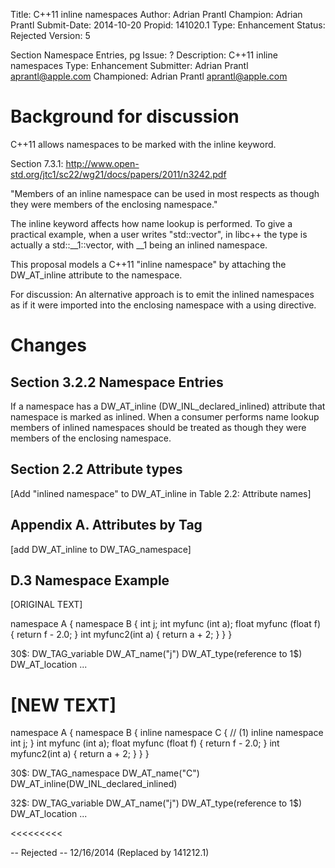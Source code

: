 Title:       C++11 inline namespaces
Author:      Adrian Prantl
Champion:    Adrian Prantl
Submit-Date: 2014-10-20
Propid:      141020.1
Type:        Enhancement
Status:      Rejected
Version:     5

Section Namespace Entries, pg 
Issue:       ?
Description: C++11 inline namespaces
Type:        Enhancement
Submitter:   Adrian Prantl <aprantl@apple.com>
Championed:  Adrian Prantl <aprantl@apple.com>


Background for discussion
=========================

C++11 allows namespaces to be marked with the inline keyword.

Section 7.3.1:
http://www.open-std.org/jtc1/sc22/wg21/docs/papers/2011/n3242.pdf

  "Members of an inline namespace can be used in most respects as
  though they were members of the enclosing namespace."

The inline keyword affects how name lookup is performed.
To give a practical example, when a user writes "std::vector<int>", in
libc++ the type is actually a std::__1::vector<int>, with __1 being an
inlined namespace.

This proposal models a C++11 "inline namespace" by attaching the
DW_AT_inline attribute to the namespace.

For discussion: An alternative approach is to emit the inlined
namespaces as if it were imported into the enclosing namespace with a
using directive.
  
Changes
=======

Section 3.2.2 Namespace Entries
-------------------------------

If a namespace has a DW_AT_inline (DW_INL_declared_inlined) attribute
that namespace is marked as inlined. When a consumer performs name
lookup members of inlined namespaces should be treated as though they
were members of the enclosing namespace.

Section 2.2 Attribute types
---------------------------
[Add "inlined namespace" to DW_AT_inline in Table 2.2: Attribute names]

Appendix A. Attributes by Tag
-----------------------------

[add DW_AT_inline to DW_TAG_namespace]

D.3 Namespace Example
---------------------


[ORIGINAL TEXT]
>>>>>>>>>>>>>>>
namespace A {
  namespace B {
    int j;
    int myfunc (int a);
    float myfunc (float f) { return f - 2.0; } int myfunc2(int a) { return a + 2; }
  }
}

30$:        DW_TAG_variable
                DW_AT_name("j")
                DW_AT_type(reference to 1$)
                DW_AT_location ...



                
[NEW TEXT]
==========
namespace A {
  namespace B {
    inline namespace C {   // (1) inline namespace
      int j;
    }
    int myfunc (int a);
    float myfunc (float f) { return f - 2.0; } int myfunc2(int a) { return a + 2; }
  }
}


30$:    DW_TAG_namespace
            DW_AT_name("C")
            DW_AT_inline(DW_INL_declared_inlined)
            
32$:        DW_TAG_variable
                DW_AT_name("j")
                DW_AT_type(reference to 1$)
                DW_AT_location ...

<<<<<<<<<

-- 
Rejected -- 12/16/2014 (Replaced by 141212.1)
